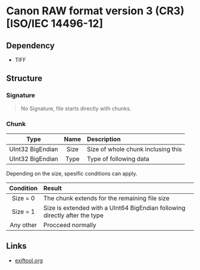 # Canon RAW format version 3 (CR3)<br>[ISO/IEC 14496-12]

## Dependency
- TIFF

## Structure
### Signature
> No Signature, file starts directly with chunks.

### Chunk
|Type|Name| Description
|:-:|:-:|:-|
| UInt32 BigEndian | Size | Size of whole chunk inclusing this |
| UInt32 BigEndian | Type | Type of following data |

Depending on the size, spesific conditions can apply.

|Condition| Result|
|:-:|:-|
| Size = 0 | The chunk extends for the remaining file size|
| Size = 1 | Size is extended with a UInt64 BigEndian following directly after the type|
| Any other| Procceed normally |


## Links
- [exiftool.org](https://exiftool.org/TagNames/Canon.html)